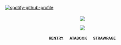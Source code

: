 [![spotify-github-profile](https://spotify-github-profile.kittinanx.com/api/view?uid=amwonvf2avhdwndphxsrhb8g5&cover_image=true&theme=novatorem&show_offline=true&background_color=121212&interchange=false&bar_color=53b14f&bar_color_cover=true)](https://github.com/kittinan/spotify-github-profile)


<h4 align="center">

![](https://komarev.com/ghpvc/?username=Iovefool&color=a2bffe&style=plastic&label=☆)


 ![](https://projectpokemon.org/images/normal-sprite/rockruff.gif)
  

<h4 align="center">
  
  <sub>[**RENTRY**](https://rentry.co/astraIfox)⠀⠀ [**ATABOOK**](https://calamity.atabook.org/)⠀⠀ [**STRAWPAGE**](https://euphorial.straw.page/)</sub>



<h4 align="center">
